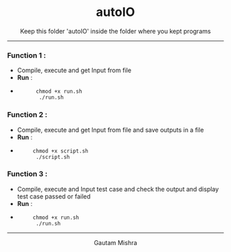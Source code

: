 <h1 align="center">
  <br>
      autoIO
  <br>
</h1>

<p align="center">
  Keep this folder 'autoIO' inside the folder where you kept programs  
</p>

------
### Function 1 :
- Compile, execute and get Input from file  
-   **Run** : 
-           chmod +x run.sh  
             ./run.sh
        
### Function 2 :
- Compile, execute and get Input from file and save outputs in a file  
- **Run** : 
-          chmod +x script.sh  
            ./script.sh  
        
### Function 3 :
- Compile, execute and Input test case and check the output and display test case passed or failed   
- **Run** :
-          chmod +x run.sh 
            ./run.sh 

----
<p align="center">
Gautam Mishra
</p>
